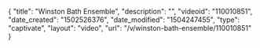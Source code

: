 {
    "title": "Winston Bath Ensemble",
    "description": "",
    "videoid": "110010851",
    "date_created": "1502526376",
    "date_modified": "1504247455",
    "type": "captivate",
    "layout": "video",
    "url": "\/v\/winston-bath-ensemble\/110010851"
}